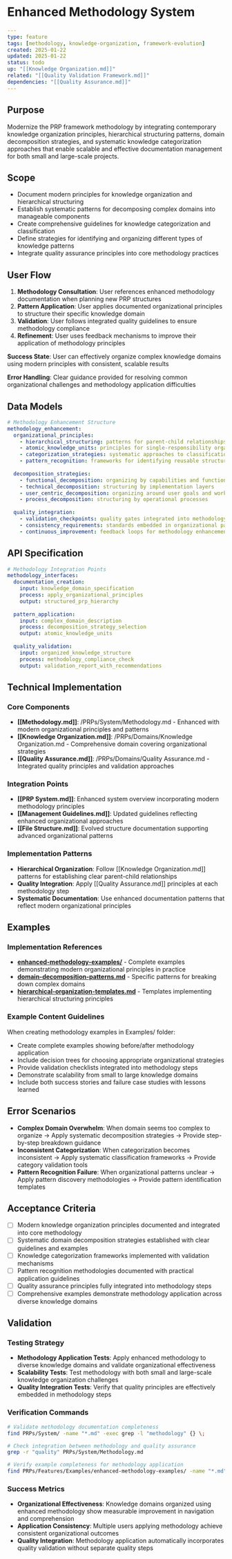 # Enhanced Methodology System

```yaml
---
type: feature
tags: [methodology, knowledge-organization, framework-evolution]
created: 2025-01-22
updated: 2025-01-22
status: todo
up: "[[Knowledge Organization.md]]"
related: "[[Quality Validation Framework.md]]"
dependencies: "[[Quality Assurance.md]]"
---
```

## Purpose

Modernize the PRP framework methodology by integrating contemporary knowledge organization principles, hierarchical structuring patterns, domain decomposition strategies, and systematic knowledge categorization approaches that enable scalable and effective documentation management for both small and large-scale projects.

## Scope

- Document modern principles for knowledge organization and hierarchical structuring
- Establish systematic patterns for decomposing complex domains into manageable components  
- Create comprehensive guidelines for knowledge categorization and classification
- Define strategies for identifying and organizing different types of knowledge patterns
- Integrate quality assurance principles into core methodology practices

## User Flow

1. **Methodology Consultation**: User references enhanced methodology documentation when planning new PRP structures
2. **Pattern Application**: User applies documented organizational principles to structure their specific knowledge domain
3. **Validation**: User follows integrated quality guidelines to ensure methodology compliance
4. **Refinement**: User uses feedback mechanisms to improve their application of methodology principles

**Success State**: User can effectively organize complex knowledge domains using modern principles with consistent, scalable results

**Error Handling**: Clear guidance provided for resolving common organizational challenges and methodology application difficulties

## Data Models

```yaml
# Methodology Enhancement Structure
methodology_enhancement:
  organizational_principles:
    - hierarchical_structuring: patterns for parent-child relationships
    - atomic_knowledge_units: principles for single-responsibility organization
    - categorization_strategies: systematic approaches to classification
    - pattern_recognition: frameworks for identifying reusable structures
  
  decomposition_strategies:
    - functional_decomposition: organizing by capabilities and functions
    - technical_decomposition: structuring by implementation layers
    - user_centric_decomposition: organizing around user goals and workflows
    - process_decomposition: structuring by operational processes
  
  quality_integration:
    - validation_checkpoints: quality gates integrated into methodology
    - consistency_requirements: standards embedded in organizational patterns
    - continuous_improvement: feedback loops for methodology enhancement
```

## API Specification

```yaml
# Methodology Integration Points
methodology_interfaces:
  documentation_creation:
    input: knowledge_domain_specification
    process: apply_organizational_principles
    output: structured_prp_hierarchy
    
  pattern_application:
    input: complex_domain_description
    process: decomposition_strategy_selection
    output: atomic_knowledge_units
    
  quality_validation:
    input: organized_knowledge_structure
    process: methodology_compliance_check
    output: validation_report_with_recommendations
```

## Technical Implementation

### Core Components

- **[[Methodology.md]]**: /PRPs/System/Methodology.md - Enhanced with modern organizational principles and patterns
- **[[Knowledge Organization.md]]**: /PRPs/Domains/Knowledge Organization.md - Comprehensive domain covering organizational strategies
- **[[Quality Assurance.md]]**: /PRPs/Domains/Quality Assurance.md - Integrated quality principles and validation approaches

### Integration Points

- **[[PRP System.md]]**: Enhanced system overview incorporating modern methodology principles
- **[[Management Guidelines.md]]**: Updated guidelines reflecting enhanced organizational approaches
- **[[File Structure.md]]**: Evolved structure documentation supporting advanced organizational patterns

### Implementation Patterns

- **Hierarchical Organization**: Follow [[Knowledge Organization.md]] patterns for establishing clear parent-child relationships
- **Quality Integration**: Apply [[Quality Assurance.md]] principles at each methodology step
- **Systematic Documentation**: Use enhanced documentation patterns that reflect modern organizational principles

## Examples

### Implementation References

- **[enhanced-methodology-examples/](Examples/enhanced-methodology-examples/)** - Complete examples demonstrating modern organizational principles in practice
- **[domain-decomposition-patterns.md](Examples/domain-decomposition-patterns.md)** - Specific patterns for breaking down complex domains
- **[hierarchical-organization-templates.md](Examples/hierarchical-organization-templates.md)** - Templates implementing hierarchical structuring principles

### Example Content Guidelines

When creating methodology examples in Examples/ folder:

- Create complete examples showing before/after methodology application
- Include decision trees for choosing appropriate organizational strategies
- Provide validation checklists integrated into methodology steps
- Demonstrate scalability from small to large knowledge domains
- Include both success stories and failure case studies with lessons learned

## Error Scenarios

- **Complex Domain Overwhelm**: When domain seems too complex to organize → Apply systematic decomposition strategies → Provide step-by-step breakdown guidance
- **Inconsistent Categorization**: When categorization becomes inconsistent → Apply systematic classification frameworks → Provide category validation tools
- **Pattern Recognition Failure**: When organizational patterns unclear → Apply pattern discovery methodologies → Provide pattern identification templates

## Acceptance Criteria

- [ ] Modern knowledge organization principles documented and integrated into core methodology
- [ ] Systematic domain decomposition strategies established with clear guidelines and examples
- [ ] Knowledge categorization frameworks implemented with validation mechanisms
- [ ] Pattern recognition methodologies documented with practical application guidelines
- [ ] Quality assurance principles fully integrated into methodology steps
- [ ] Comprehensive examples demonstrate methodology application across diverse knowledge domains

## Validation

### Testing Strategy

- **Methodology Application Tests**: Apply enhanced methodology to diverse knowledge domains and validate organizational effectiveness
- **Scalability Tests**: Test methodology with both small and large-scale knowledge organization challenges
- **Quality Integration Tests**: Verify that quality principles are effectively embedded in methodology steps

### Verification Commands

```bash
# Validate methodology documentation completeness
find PRPs/System/ -name "*.md" -exec grep -l "methodology" {} \;

# Check integration between methodology and quality assurance
grep -r "quality" PRPs/System/Methodology.md

# Verify example completeness for methodology application
find PRPs/Features/Examples/enhanced-methodology-examples/ -name "*.md"
```

### Success Metrics

- **Organizational Effectiveness**: Knowledge domains organized using enhanced methodology show measurable improvement in navigation and comprehension
- **Application Consistency**: Multiple users applying methodology achieve consistent organizational outcomes
- **Quality Integration**: Methodology application automatically incorporates quality validation without separate quality steps
